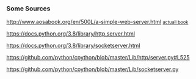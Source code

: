 ### Some Sources
http://www.aosabook.org/en/500L/a-simple-web-server.html <small>[actuall book](http://www.aosabook.org/en/index.html)</small>

https://docs.python.org/3.8/library/http.server.html

https://docs.python.org/3.8/library/socketserver.html

https://github.com/python/cpython/blob/master/Lib/http/server.py#L525

https://github.com/python/cpython/blob/master/Lib/socketserver.py



